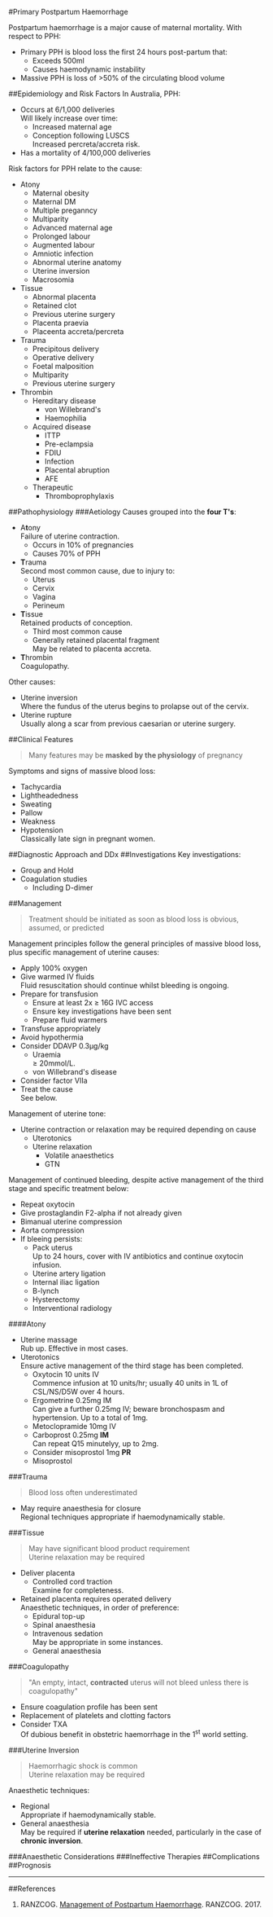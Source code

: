#Primary Postpartum Haemorrhage

Postpartum haemorrhage is a major cause of maternal mortality. With respect to PPH:
* Primary PPH is blood loss the first 24 hours post-partum that:
	* Exceeds 500ml
	* Causes haemodynamic instability
* Massive PPH is loss of >50% of the circulating blood volume

##Epidemiology and Risk Factors
In Australia, PPH:
* Occurs at 6/1,000 deliveries  
Will likely increase over time:
	* Increased maternal age
	* Conception following LUSCS  
	Increased percreta/accreta risk.
* Has a mortality of 4/100,000 deliveries


Risk factors for PPH relate to the cause:
* Atony
	* Maternal obesity
	* Maternal DM
	* Multiple preganncy
	* Multiparity
	* Advanced maternal age
	* Prolonged labour
	* Augmented labour
	* Amniotic infection
	* Abnormal uterine anatomy
	* Uterine inversion
	* Macrosomia
* Tissue
	* Abnormal placenta
	* Retained clot
	* Previous uterine surgery
	* Placenta praevia
	* Placeenta accreta/percreta
* Trauma
	* Precipitous delivery
	* Operative delivery
	* Foetal malposition
	* Multiparity
	* Previous uterine surgery
* Thrombin
	* Hereditary disease  
		* von Willebrand's
		* Haemophilia
	* Acquired disease
		* ITTP
		* Pre-eclampsia
		* FDIU
		* Infection
		* Placental abruption
		* AFE
	* Therapeutic
		* Thromboprophylaxis

##Pathophysiology
###Aetiology
Causes grouped into the **four T's**:
* A**t**ony  
Failure of uterine contraction.
	* Occurs in 10% of pregnancies
	* Causes 70% of PPH
* **T**rauma  
Second most common cause, due to injury to:
	* Uterus
	* Cervix
	* Vagina
	* Perineum
* **T**issue  
Retained products of conception.
	* Third most common cause
	* Generally retained placental fragment  
	May be related to placenta accreta.
* **T**hrombin  
Coagulopathy.

Other causes:
* Uterine inversion  
Where the fundus of the uterus begins to prolapse out of the cervix.
* Uterine rupture  
Usually along a scar from previous caesarian or uterine surgery.


##Clinical Features
> Many features may be **masked by the physiology** of pregnancy

Symptoms and signs of massive blood loss:
* Tachycardia
* Lightheadedness
* Sweating
* Pallow
* Weakness
* Hypotension  
Classically late sign in pregnant women.

##Diagnostic Approach and DDx
##Investigations
Key investigations:
* Group and Hold
* Coagulation studies
	* Including D-dimer

##Management
> Treatment should be initiated as soon as blood loss is obvious, assumed, or predicted

Management principles follow the general principles of massive blood loss, plus specific management of uterine causes:
* Apply 100% oxygen
* Give warmed IV fluids  
Fluid resuscitation should continue whilst bleeding is ongoing.
* Prepare for transfusion
	* Ensure at least 2x ≥ 16G IVC access
	* Ensure key investigations have been sent
	* Prepare fluid warmers
* Transfuse appropriately
* Avoid hypothermia
* Consider DDAVP 0.3μg/kg
	* Uraemia  
	≥ 20mmol/L.
	* von Willebrand's disease
* Consider factor VIIa
* Treat the cause  
See below.


Management of uterine tone:
* Uterine contraction or relaxation may be required depending on cause
	* Uterotonics
	* Uterine relaxation
		* Volatile anaesthetics
		* GTN




Management of continued bleeding, despite active management of the third stage and specific treatment below:
* Repeat oxytocin
* Give prostaglandin F2-alpha if not already given
* Bimanual uterine compression
* Aorta compression
* If bleeing persists:
	* Pack uterus  
	Up to 24 hours, cover with IV antibiotics and continue oxytocin infusion.
	* Uterine artery ligation
	* Internal iliac ligation
	* B-lynch
	* Hysterectomy
	* Interventional radiology


####Atony
* Uterine massage  
Rub up. Effective in most cases.
* Uterotonics  
Ensure active management of the third stage has been completed.
	* Oxytocin 10 units IV  
	Commence infusion at 10 units/hr; usually 40 units in 1L of CSL/NS/D5W over 4 hours.
	* Ergometrine 0.25mg IM  
	Can give a further 0.25mg IV; beware bronchospasm and hypertension. Up to a total of 1mg.
	* Metoclopramide 10mg IV
	* Carboprost 0.25mg **IM**  
	Can repeat Q15 minutelyy, up to 2mg.
	* Consider misoprostol 1mg **PR**
	* Misoprostol


###Trauma
> Blood loss often underestimated

* May require anaesthesia for closure  
Regional techniques appropriate if haemodynamically stable.


###Tissue
> May have significant blood product requirement  
> Uterine relaxation may be required

* Deliver placenta
	* Controlled cord traction  
	Examine for completeness.
* Retained placenta requires operated delivery  
Anaesthetic techniques, in order of preference:  
	* Epidural top-up
	* Spinal anaesthesia
	* Intravenous sedation  
	May be appropriate in some instances.
	* General anaesthesia

###Coagulopathy
>"An empty, intact, **contracted** uterus will not bleed unless there is coagulopathy"

* Ensure coagulation profile has been sent
* Replacement of platelets and clotting factors
* Consider TXA  
Of dubious benefit in obstetric haemorrhage in the 1<sup>st</sup> world setting.

###Uterine Inversion
>Haemorrhagic shock is common  
>Uterine relaxation may be required

Anaesthetic techniques:
* Regional  
Appropriate if haemodynamically stable.
* General anaesthesia  
May be required if **uterine relaxation** needed, particularly in the case of **chronic inversion**.


###Anaesthetic Considerations
###Ineffective Therapies
##Complications
##Prognosis

---
##References
1. RANZCOG. [Management of Postpartum Haemorrhage](https://www.ranzcog.edu.au/RANZCOG_SITE/media/RANZCOG-MEDIA/Women%27s%20Health/Statement%20and%20guidelines/Clinical-Obstetrics/Management-of-Postpartum-Haemorrhage-(C-Obs-43)-Review-July-2017.pdf?ext=.pdf). RANZCOG. 2017.